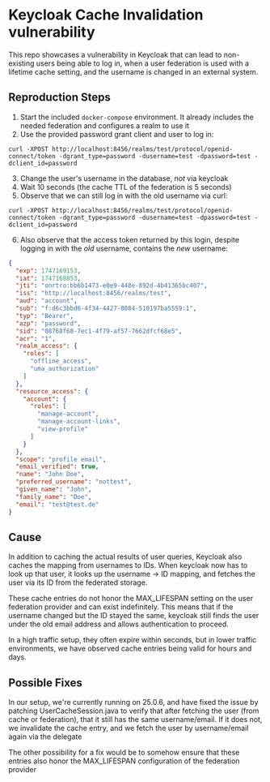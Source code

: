 # Keycloak Cache Invalidation vulnerability

This repo showcases a vulnerability in Keycloak that can lead to non-existing users being able to log in, when a user federation is used with a lifetime cache setting, and the username is changed in an external system.

## Reproduction Steps
1. Start the included `docker-compose` environment. It already includes the needed federation and configures a realm to use it
2. Use the provided password grant client and user to log in:

```
curl -XPOST http://localhost:8456/realms/test/protocol/openid-connect/token -dgrant_type=password -dusername=test -dpassword=test -dclient_id=password
```

3. Change the user's username in the database, *not* via keycloak
4. Wait 10 seconds (the cache TTL of the federation is 5 seconds)
5. Observe that we can still log in with the old username via curl:

```
curl -XPOST http://localhost:8456/realms/test/protocol/openid-connect/token -dgrant_type=password -dusername=test -dpassword=test -dclient_id=password
```

6. Also observe that the access token returned by this login, despite logging in with the *old* username, contains the *new* username:

```json
{
  "exp": 1747169153,
  "iat": 1747168853,
  "jti": "onrtro:bb6b1473-e0e9-448e-892d-4b41365bc407",
  "iss": "http://localhost:8456/realms/test",
  "aud": "account",
  "sub": "f:d6c3bbd6-4f34-4427-8084-510197ba5559:1",
  "typ": "Bearer",
  "azp": "password",
  "sid": "08768f68-7ec1-4f79-af57-7662dfcf68e5",
  "acr": "1",
  "realm_access": {
    "roles": [
      "offline_access",
      "uma_authorization"
    ]
  },
  "resource_access": {
    "account": {
      "roles": [
        "manage-account",
        "manage-account-links",
        "view-profile"
      ]
    }
  },
  "scope": "profile email",
  "email_verified": true,
  "name": "John Doe",
  "preferred_username": "nottest",
  "given_name": "John",
  "family_name": "Doe",
  "email": "test@test.de"
}
```

## Cause
In addition to caching the actual results of user queries, Keycloak also caches the mapping from usernames to IDs.
When keycloak now has to look up that user, it looks up the username -> ID mapping, and fetches the user via its ID from the federated storage.

These cache entries do not honor the MAX_LIFESPAN setting on the user federation provider and can exist indefinitely.
This means that if the username changed but the ID stayed the same, keycloak still finds the user under the old email address and allows authentication to proceed.

In a high traffic setup, they often expire within seconds, but in lower traffic environments, we have observed cache entries being valid for hours and days.

## Possible Fixes
In our setup, we're currently running on 25.0.6, and have fixed the issue by patching UserCacheSession.java to verify that after fetching the user (from cache or federation), that it still has the same username/email.
If it does not, we invalidate the cache entry, and we fetch the user by username/email again via the delegate

The other possibility for a fix would be to somehow ensure that these entries also honor the MAX_LIFESPAN configuration of the federation provider
